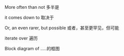 More often than not      多半是 

it comes down to         取决于

Or, an even rarer, but possible         或者，甚至更罕见，但可能

iterate over    遍历

Block diagram of     .....的框图